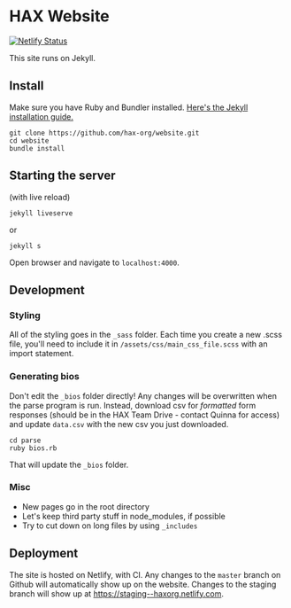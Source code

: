 # HAX Website

[![Netlify Status](https://api.netlify.com/api/v1/badges/16be9979-eeff-4894-8891-2935a1046932/deploy-status)](https://app.netlify.com/sites/haxorg/deploys)

This site runs on Jekyll. 

## Install
Make sure you have Ruby and Bundler installed. [Here's the Jekyll installation guide.](https://jekyllrb.com/docs/installation/)
```
git clone https://github.com/hax-org/website.git
cd website
bundle install
```

## Starting the server

(with live reload)
```
jekyll liveserve
```

or 

```
jekyll s
```

Open browser and navigate to `localhost:4000`.

## Development

### Styling

All of the styling goes in the `_sass` folder. Each time you create a new .scss file, you'll need to include it in `/assets/css/main_css_file.scss` with an import statement.

### Generating bios
Don't edit the `_bios` folder directly! Any changes will be overwritten when the parse program is run. Instead, download csv for *formatted* form responses (should be in the HAX Team Drive - contact Quinna for access) and update `data.csv` with the new csv you just downloaded.
```
cd parse
ruby bios.rb
```
That will update the `_bios` folder.

### Misc
* New pages go in the root directory
* Let's keep third party stuff in node_modules, if possible
* Try to cut down on long files by using `_includes`

## Deployment

The site is hosted on Netlify, with CI. Any changes to the `master` branch on Github will automatically show up on the website. Changes to the staging branch will show up at https://staging--haxorg.netlify.com.
